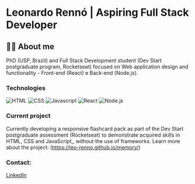 # Leonardo Rennó | Aspiring Full Stack Developer 
## 🏳️‍🌈 About me
PhD (USP, Brazil) and Full Stack Development student (Dev Start postgraduate program, Rocketseat) focused on Web application design and functionality - Front-end (React) e Back-end (Node.js).
### Technologies

![HTML](https://img.shields.io/badge/-HTML-000?style=flat&logo=html5)
![CSS](https://img.shields.io/badge/-CSS-000?style=flat&logo=css)
![Javascript](https://img.shields.io/badge/-Javascript-000?style=flat&logo=javascript)
![React](https://img.shields.io/badge/-React-000?style=flat&logo=react)
![Node.js](https://img.shields.io/badge/-Node.js-000?style=flat&logo=node.js)

### Current project
Currently developing a responsive flashcard pack as part of the Dev Start postgraduate assessment (Rocketseat) to demonstrate acquired skills in HTML, CSS and JavaScript,, without the use of frameworks. Learn more about the project:
(https://leo-renno.github.io/memory/)

### Contact:
[LinkedIn](https://www.linkedin.com/in/leorenno/)
